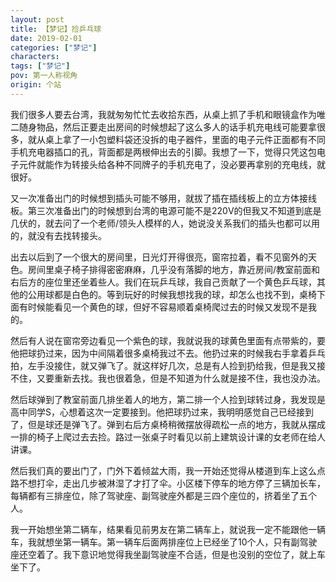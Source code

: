 ```yaml
---
layout: post
title: 【梦记】捡乒乓球
date: 2019-02-01
categories: ["梦记"]
characters: 
tags: ["梦记"]
pov: 第一人称视角
origin: 个站
---
```


我们很多人要去台湾，我就匆匆忙忙去收拾东西，从桌上抓了手机和眼镜盒作为唯二随身物品，然后正要走出房间的时候想起了这么多人的话手机充电线可能要拿很多，就从桌上拿了一小包塑料袋还没拆的电子器件，里面的电子元件正面都有不同手机充电器插口的孔，背面都是两根伸出去的引脚。我想了一下，觉得只凭这包电子元件就能作为转接头给各种不同牌子的手机充电了，没必要再拿别的充电线，就很好。

又一次准备出门的时候想到插头可能不够用，就拔了插在插线板上的立方体接线板。第三次准备出门的时候想到台湾的电源可能不是220V的但我又不知道到底是几伏的，就去问了一个老师/领头人模样的人，她说没关系我们的插头也都可以用的，就没有去找转接头。

出去以后到了一个很大的房间里，日光灯开得很亮，窗帘拉着，看不见窗外的天色。房间里桌子椅子排得密密麻麻，几乎没有落脚的地方，靠近房间/教室前面和右后方的座位里还坐着些人。我们在玩乒乓球，我自己贡献了一个黄色乒乓球，其他的公用球都是白色的。等到玩好的时候我想找我的球，却怎么也找不到，桌椅下面有时候能看见一个黄色的球，但好不容易顺着桌椅爬过去的时候又发现不是我的。

然后有人说在窗帘旁边看见一个紫色的球，我就说我的球黄色里面有点带紫的，要他把球扔过来，因为中间隔着很多桌椅我过不去。他扔过来的时候我右手拿着乒乓拍，左手没接住，就又弹飞了。就这样好几次，总是有人捡到扔给我，但是我又接不住，又要重新去找。我也很着急，但是不知道为什么就是接不住，我也没办法。

然后球弹到了教室前面几排坐着人的地方，第二排一个人捡到球转过身，我发现是高中同学S，心想着这次一定要接到。他把球扔过来，我明明感觉自己已经接到了，但是球还是弹飞了。弹到右后方桌椅稍微摆放得疏松一点的地方，我就从摆成一排的椅子上爬过去去捡。路过一张桌子时看见以前上建筑设计课的女老师在给人讲课。

然后我们真的要出门了，门外下着倾盆大雨，我一开始还觉得从楼道到车上这么点路不想打伞，走出几步被淋湿了才打了伞。小区楼下停车的地方停了三辆加长车，每辆都有三排座位，除了驾驶座、副驾驶座外都是三四个座位的，挤着坐了五个人。

我一开始想坐第二辆车，结果看见前男友在第二辆车上，就说我一定不能跟他一辆车，我就想坐第一辆车。第一辆车后面两排座位上已经坐了10个人，只有副驾驶座还空着了。我下意识地觉得我坐副驾驶座不合适，但是也没别的空位了，就上车坐下了。
